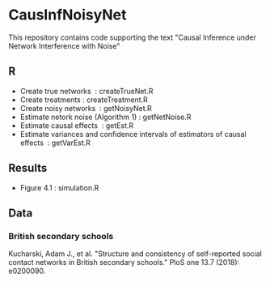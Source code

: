 # CausInfNoisyNet
This repository contains code supporting the text "Causal Inference under Network Interference with Noise"

 

## R

* Create true networks   : createTrueNet.R
* Create treatments : createTreatment.R
* Create noisy networks   : getNoisyNet.R
* Estimate netork noise (Algorithm 1)  : getNetNoise.R 
* Estimate causal effects   : getEst.R
* Estimate variances and confidence intervals of estimators of causal effects   : getVarEst.R


## Results

* Figure 4.1 : simulation.R

## Data

### British secondary schools
Kucharski, Adam J., et al. "Structure and consistency of self-reported social contact networks in British secondary schools." PloS one 13.7 (2018): e0200090.
